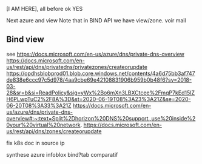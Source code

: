 
[I AM HERE], all before ok YES


Next azure and view
Note that in BIND API we have view/zone.
voir mail

## Bind view

see
https://docs.microsoft.com/en-us/azure/dns/private-dns-overview
https://docs.microsoft.com/en-us/rest/api/dns/privatedns/privatezones/createorupdate
https://opdhsblobprod01.blob.core.windows.net/contents/4a6d75bb3af747de838e6ccc97c5d978/4aa9cbe69e42108831906b959b0b48f6?sv=2018-03-28&sr=b&si=ReadPolicy&sig=yWx%2Bo6mXn3LBXCtcee%2FmqP7kEd15IZH6PLwpTuC2%2F8A%3D&st=2020-06-19T08%3A23%3A21Z&se=2020-06-20T08%3A33%3A21Z
https://docs.microsoft.com/en-us/azure/dns/private-dns-overview#:~:text=Split%2Dhorizon%20DNS%20support.,use%20inside%20your%20virtual%20network.
https://docs.microsoft.com/en-us/rest/api/dns/zones/createorupdate 

fix k8s doc in source ip

synthese azure infoblox bind?tab comparatif